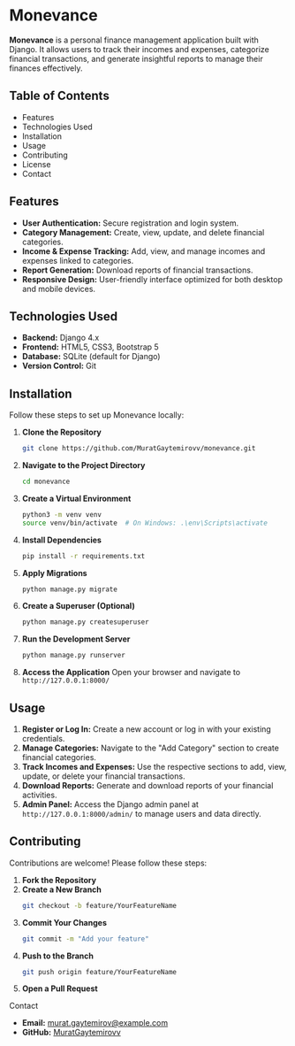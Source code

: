 # Monevance

**Monevance** is a personal finance management application built with Django. It allows users to track their incomes and expenses, categorize financial transactions, and generate insightful reports to manage their finances effectively.

## Table of Contents

- Features
- Technologies Used
- Installation
- Usage
- Contributing
- License
- Contact

## Features

- **User Authentication:** Secure registration and login system.
- **Category Management:** Create, view, update, and delete financial categories.
- **Income & Expense Tracking:** Add, view, and manage incomes and expenses linked to categories.
- **Report Generation:** Download reports of financial transactions.
- **Responsive Design:** User-friendly interface optimized for both desktop and mobile devices.

## Technologies Used

- **Backend:** Django 4.x
- **Frontend:** HTML5, CSS3, Bootstrap 5
- **Database:** SQLite (default for Django)
- **Version Control:** Git

## Installation

Follow these steps to set up Monevance locally:

1. **Clone the Repository**
   ```bash
   git clone https://github.com/MuratGaytemirovv/monevance.git
   ```

2. **Navigate to the Project Directory**
   ```bash
   cd monevance
   ```

3. **Create a Virtual Environment**
   ```bash
   python3 -m venv venv
   source venv/bin/activate  # On Windows: .\env\Scripts\activate
   ```

4. **Install Dependencies**
   ```bash
   pip install -r requirements.txt
   ```

5. **Apply Migrations**
   ```bash
   python manage.py migrate
   ```

6. **Create a Superuser (Optional)**
   ```bash
   python manage.py createsuperuser
   ```

7. **Run the Development Server**
   ```bash
   python manage.py runserver
   ```

8. **Access the Application**
   Open your browser and navigate to `http://127.0.0.1:8000/`

## Usage

1. **Register or Log In:** Create a new account or log in with your existing credentials.
2. **Manage Categories:** Navigate to the "Add Category" section to create financial categories.
3. **Track Incomes and Expenses:** Use the respective sections to add, view, update, or delete your financial transactions.
4. **Download Reports:** Generate and download reports of your financial activities.
5. **Admin Panel:** Access the Django admin panel at `http://127.0.0.1:8000/admin/` to manage users and data directly.

## Contributing

Contributions are welcome! Please follow these steps:

1. **Fork the Repository**
2. **Create a New Branch**
   ```bash
   git checkout -b feature/YourFeatureName
   ```
3. **Commit Your Changes**
   ```bash
   git commit -m "Add your feature"
   ```
4. **Push to the Branch**
   ```bash
   git push origin feature/YourFeatureName
   ```
5. **Open a Pull Request**



Contact

- **Email:** murat.gaytemirov@example.com
- **GitHub:** [MuratGaytemirovv](https://github.com/MuratGaytemirovv)


 
